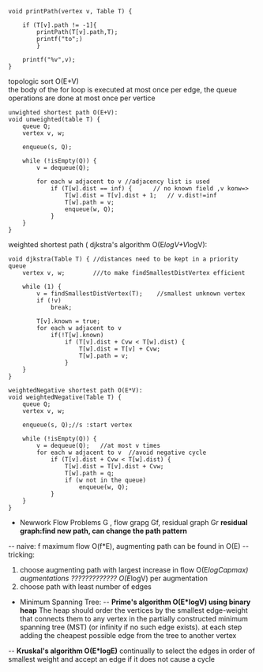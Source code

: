 ```
void printPath(vertex v, Table T) {

	if (T[v].path != -1]{
		printPath(T[v].path,T);
		printf("to";)
		}

	printf("%v",v); 
}
```


topologic sort O(E+V)  
the body of the for loop is executed at most once per edge, 
the queue operations are done at most once per vertice

```
unwighted shortest path O(E+V):
void unweighted(table T) {
	queue Q;
	vertex v, w;

	enqueue(s, Q);

	while (!isEmpty(Q)) {
		v = dequeue(Q);

		for each w adjacent to v //adjacency list is used
			if (T[w].dist == inf) {      // no known field ,v konw=>
				T[w].dist = T[v].dist + 1;   // v.dist!=inf				
				T[w].path = v;
				enqueue(w, Q);
			}
	}
}
```

weighted shortest path ( djkstra's algorithm  O(E*logV+V*logV):  

```
void djkstra(Table T) { //distances need to be kept in a priority queue 
	vertex v, w;        ///to make findSmallestDistVertex efficient

	while (1) {
		v = findSmallestDistVertex(T);    //smallest unknown vertex
		if (!v)
			break;

		T[v].known = true;
		for each w adjacent to v
			if(!T[w].known)
				if (T[v].dist + Cvw < T[w].dist) {
					T[w].dist = T[v] + Cvw;
					T[w].path = v;
				}
	}
}
```

```
weightedNegative shortest path O(E*V):
void weightedNegative(Table T) {
	queue Q;
	vertex v, w;

	enqueue(s, Q);//s :start vertex

	while (!isEmpty(Q)) {
		v = dequeue(Q);   //at most v times 
		for each w adjacent to v  //avoid negative cycle
			if (T[v].dist + Cvw < T[w].dist) {
				T[w].dist = T[v].dist + Cvw;
				T[w].path = q;
				if (w not in the queue)
					enqueue(w, Q);
			}
	}
}
```

- Newwork Flow Problems 
G , flow grapg Gf, residual graph Gr 
**residual graph:find new path, can change the path pattern** 

-- naive: f maximum flow  O(f*E), augmenting path can be found in O(E)
--tricking: 
1. choose augmenting path with largest increase in flow 
O(E*logCapmax) augmentations ?????????????  O(E*logV) per augmentation
2. choose path with least number of edges


- Minimum Spanning Tree:
-- **Prime's algorithm  O(E*logV) using binary heap** 
The heap should order the vertices by the smallest edge-weight that connects them to 
any vertex in the partially constructed minimum spanning tree (MST) (or infinity if no such edge exists). 
at each step adding the cheapest possible edge from the tree to another vertex

-- **Kruskal's  algorithm  O(E*logE)** 
continually to select the edges in order of smallest weight and accept an edge if it does not cause a cycle


